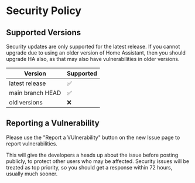 # Security Policy

## Supported Versions

Security updates are only supported for the latest release.
If you cannot upgrade due to using an older version of Home Assistant,
then you should upgrade HA also, as that may also have vulnerabilities
in older versions.

| Version          | Supported          |
| ---------------- | ------------------ |
| latest release   | :white_check_mark: |
| main branch HEAD | :white_check_mark: |
| old versions     | :x:                |

## Reporting a Vulnerability

Please use the "Report a VUlnerability" button on the new Issue page to report vulnerabilities.

This will give the developers a heads up about the issue before posting publicly, to protect other users who may be affected.
Security issues will be treated as top priority, so you should get a response within 72 hours, usually much sooner.
